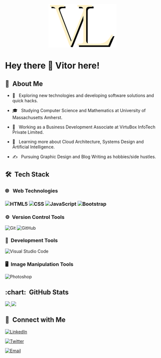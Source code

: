 
<div  align="center">

<img src="vl_logo.png">

</div>


<h1 align: "center"> Hey there 👋 Vitor here!</h1>


<h2> 👨 &nbsp;About Me </h2>


- 🤔 &nbsp; Exploring new technologies and developing software solutions and quick hacks.

- 🎓 &nbsp; Studying Computer Science and Mathematics at University of Massachusetts Amherst.

- 💼 &nbsp; Working as a Business Development Associate at VirtuBox InfoTech Private Limited.

- 🌱 &nbsp; Learning more about Cloud Architecture, Systems Design and Artificial Intelligence.

- ✍️ &nbsp; Pursuing Graphic Design and Blog Writing as hobbies/side hustles.


<h2>🛠 &nbsp;Tech Stack</h2>

<h3>🌐 &nbsp; Web Technologies<h3>

![HTML5](https://img.shields.io/badge/-HTML5-333333?style=flat&logo=HTML5)&nbsp;![CSS](https://img.shields.io/badge/-CSS-333333?style=flat&logo=CSS3&logoColor=1572B6)&nbsp;![JavaScript](https://img.shields.io/badge/-JavaScript-333333?style=flat&logo=javascript)&nbsp;![Bootstrap](https://img.shields.io/badge/-Bootstrap-333333?style=flat&logo=bootstrap&logoColor=563D7C)



<h3>⚙️&nbsp; Version Control Tools</h3>

![Git](https://img.shields.io/badge/-Git-333333?style=flat&logo=git)&nbsp;![GitHub](https://img.shields.io/badge/-GitHub-333333?style=flat&logo=github)



<h3>🔧&nbsp; Development Tools</h3>

![Visual Studio Code](https://img.shields.io/badge/-Visual%20Studio%20Code-333333?style=flat&logo=visual-studio-code&logoColor=007ACC)



<h3>🖥&nbsp; Image Manipulation Tools</h3>

![Photoshop](https://img.shields.io/badge/-Photoshop-333333?style=flat&logo=adobe-photoshop)

  
<h2> :chart: &nbsp;GitHub Stats </h2>

<a  href="https://github.com/vitorelourenco">
  <img  height="180em"  src="https://github-readme-stats.vercel.app/api?username=vitorelourenco&theme=buefy&show_icons=true">
</a>
<a  href="https://github.com/vitorelourenco">
  <img  height="180em"  src="https://github-readme-stats.vercel.app/api/top-langs/?username=vitorelourenco&theme=buefy&layout=compact">
</a>

  

<h2>🤝&nbsp; Connect with Me</h2>

<a  href="https://www.linkedin.com/in/vitoremanuellourenco/"><img  alt="LinkedIn"  src=""></a>

<a  href="https://twitter.com/vitorel"><img  alt="Twitter"  src=""></a>

<a  href="mailto:vitor.registros@lourencos.net"><img  alt="Email"  src=""></a>

